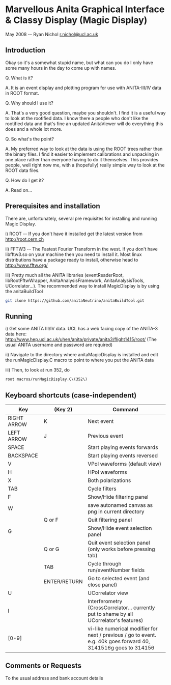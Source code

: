 # Marvellous Anita Graphical Interface & Classy Display (Magic Display)
May 2008 -- Ryan Nichol <r.nichol@ucl.ac.uk>

## Introduction

Okay so it's a somewhat stupid name, but what can you do I only have some many hours in the day to come up with names. 

Q. What is it?

A. It is an event display and plotting program for use with ANITA-III/IV data in ROOT format.

Q. Why should I use it?

A. That's a very good question, maybe you shouldn't. I find it is a useful way to look at the rootified data. I know there a people who don't like the rootified data and that's fine an updated AnitaViewer will do everything this does and a whole lot more.

Q. So what's the point?

A. My preferred way to look at the data is using the ROOT trees rather than the binary files. I find it easier to implement calibrations and unpacking in one place rather than everyone having to do it themselves. This provides people, well right now me, with a (hopefully) really simple way to look at the ROOT data files.

Q. How do I get it?

A. Read on...

## Prerequisites and installation

There are, unfortunately, several pre requisites for installing and running Magic Display.

i) ROOT -- If you don't have it installed get the latest version from http://root.cern.ch

ii) FFTW3 -- The Fastest Fourier Transform in the west. If you don't have libfftw3.so on your machine then you need to install it. Most linux distributions have a package ready to install, otherwise head to http://www.fftw.org/

iii) Pretty much all the ANITA libraries (eventReaderRoot, libRootFftwWrapper, AnitaAnalysisFramework, AnitaAnalysisTools, UCorrelator...). The recommended way to install MagicDisplay is by using the anitaBuildTool
```bash
git clone https://github.com/anitaNeutrino/anitaBuildTool.git
```

## Running

i) Get some ANITA III/IV data. UCL has a web facing copy of the ANITA-3 data here: http://www.hep.ucl.ac.uk/uhen/anita/private/anita3/flight1415/root/
(The usual ANITA username and password are required)

ii) Navigate to the directory where anitaMagicDisplay is installed and edit the runMagicDisplay.C macro to point to where you put the ANITA data

iii) Then, to look at run 352, do
```bash
root macros/runMagicDisplay.C\(352\)
```

## Keyboard shortcuts (case-independent) 

| Key          | (Key 2)      | Command                                                                                      |
| ------------ |--------------| ---------------------------------------------------------------------------------------------|
| RIGHT ARROW  |    K         | Next event                                                                                   |
| LEFT ARROW   |    J         | Previous event                                                                               |
| SPACE        |              | Start playing events forwards                                                                |
| BACKSPACE    |              | Start playing events reversed                                                                |
| V            |              | VPol waveforms (default view)                                                                |
| H            |              | HPol waveforms                                                                               |
| X            |              | Both polarizations                                                                           |
| TAB          |              | Cycle filters                                                                                |
| F            |              | Show/Hide filtering panel                                                                    |
| W            |              | save autonamed canvas as png in current directory                                            |
|              | Q or F       | Quit filtering panel                                                                         |
| G            |              | Show/Hide event selection panel                                                              |
|              | Q or G       | Quit event selection panel (only works before pressing tab)                                  |
|              | TAB          | Cycle through run/eventNumber fields                                                         |
|              | ENTER/RETURN | Go to selected event (and close panel)                                                       |
| U            |              | UCorrelator view                                                                             |
| I            |              | Interferometry (CrossCorrelator... currently put to shame by all UCorrelator's features)     |
| [0-9]        |              | vi-like numerical modifier for next / previous / go to event.  e.g. 40k goes forward 40, 3141516g goes to 314156                 |




## Comments or Requests

To the usual address and bank account details
